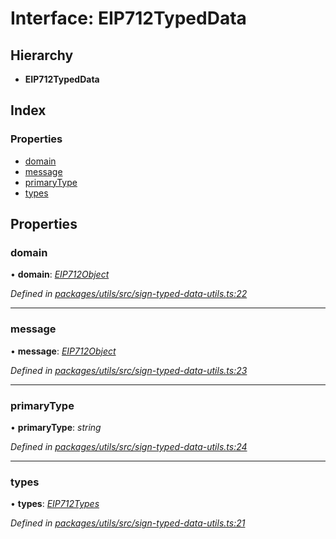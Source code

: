 # Interface: EIP712TypedData

## Hierarchy

* **EIP712TypedData**

## Index

### Properties

* [domain](_utils_src_sign_typed_data_utils_.eip712typeddata.md#domain)
* [message](_utils_src_sign_typed_data_utils_.eip712typeddata.md#message)
* [primaryType](_utils_src_sign_typed_data_utils_.eip712typeddata.md#primarytype)
* [types](_utils_src_sign_typed_data_utils_.eip712typeddata.md#types)

## Properties

###  domain

• **domain**: *[EIP712Object](_utils_src_sign_typed_data_utils_.eip712object.md)*

*Defined in [packages/utils/src/sign-typed-data-utils.ts:22](https://github.com/celo-org/celo-monorepo/blob/master/packages/utils/src/sign-typed-data-utils.ts#L22)*

___

###  message

• **message**: *[EIP712Object](_utils_src_sign_typed_data_utils_.eip712object.md)*

*Defined in [packages/utils/src/sign-typed-data-utils.ts:23](https://github.com/celo-org/celo-monorepo/blob/master/packages/utils/src/sign-typed-data-utils.ts#L23)*

___

###  primaryType

• **primaryType**: *string*

*Defined in [packages/utils/src/sign-typed-data-utils.ts:24](https://github.com/celo-org/celo-monorepo/blob/master/packages/utils/src/sign-typed-data-utils.ts#L24)*

___

###  types

• **types**: *[EIP712Types](_utils_src_sign_typed_data_utils_.eip712types.md)*

*Defined in [packages/utils/src/sign-typed-data-utils.ts:21](https://github.com/celo-org/celo-monorepo/blob/master/packages/utils/src/sign-typed-data-utils.ts#L21)*
